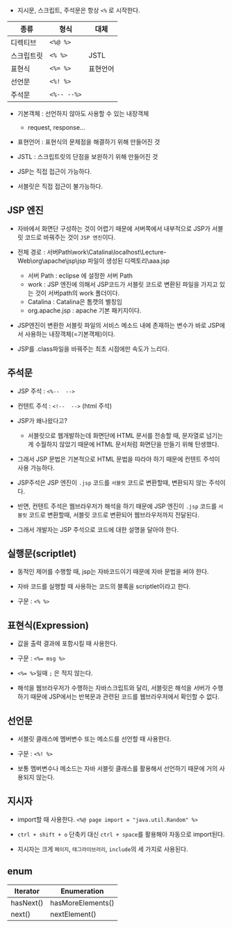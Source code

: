 - 지시문, 스크립트, 주석문은 항상 `<%` 로 시작한다.

|종류      |형식       |대체|
|----------|-----------|----|
|디렉티브  |`<%@ %>`   ||
|스크립트릿|`<% %>`    |JSTL|
|표현식    |`<%= %>`   |표현언어|
|선언문    |`<%! %>`   ||
|주석문    |`<%-- --%>`||



- 기본객체 : 선언하지 않아도 사용할 수 있는 내장객체 
  - request, response...

- 표현언어 : 표현식의 문제점을 해결하기 위해 만들어진 것

- JSTL : 스크립트릿의 단점을 보완하기 위해 만들어진 것



- JSP는 직접 접근이 가능하다.

- 서블릿은 직접 접근이 불가능하다.



## JSP 엔진

- 자바에서 화면단 구성하는 것이 어렵기 때문에 서버쪽에서 내부적으로 JSP가 서블릿 코드로 바꿔주는 것이 `JSP 엔진`이다. 

- 전체 경로 : 서버Path\work\Catalina\localhost\Lecture-Web\org\apache\jsp\jsp 파일이 생성된 디렉토리\aaa.jsp
  - 서버 Path : eclipse 에 설정한 서버 Path
  - work : JSP 엔진에 의해서 JSP코드가 서블릿 코드로 변환된 파일을 가지고 있는 것이 서버path의 work 폴더이다.
  - Catalina : Catalina은 톰캣의 별칭임
  - org.apache.jsp : apache 기본 패키지이다.

- JSP엔진이 변환한 서블릿 파일의 서비스 메소드 내에 존재하는 변수가 바로 JSP에서 사용하는 내장객체(=기본객체)이다.

- JSP를 .class파일을 바꿔주는 최초 시점에만 속도가 느리다.


## 주석문

- JSP 주석 : `<%--  -->`

- 컨텐트 주석 : `<!--  -->` (html 주석)


- JSP가 왜나왔다고? 
  - 서블릿으로 웹개발하는데 화면단에 HTML 문서를 전송할 때, 문자열로 넘기는게 수월하지 않았기 때문에 HTML 문서처럼 화면단을 만들기 위해 탄생했다. 

- 그래서 JSP 문법은 기본적으로 HTML 문법을 따라야 하기 때문에 컨텐트 주석이 사용 가능하다.



- JSP주석은 JSP 엔진이 `.jsp` 코드를 `서블릿` 코드로 변환할때, 변환되지 않는 주석이다.

- 반면, 컨텐트 주석은 웹브라우저가 해석을 하기 때문에 JSP 엔진이 `.jsp` 코드를 `서블릿` 코드로 변환할때, 서블릿 코드로 변환되어 웹브라우저까지 전달된다.

- 그래서 개발자는 JSP 주석으로 코드에 대한 설명을 달아야 한다. 




## 실행문(scriptlet)

- 동적인 제어를 수행할 때, jsp는 자바코드이기 때문에 자바 문법을 써야 한다. 

- 자바 코드를 실행할 때 사용하는 코드의 블록을 scriptlet이라고 한다. 

- 구문 : `<% %>`



## 표현식(Expression)

- 값을 출력 결과에 포함시킬 때 사용한다. 

- 구문 : `<%= msg %>`

- `<%= %>`일때 `;` 은 적지 않는다.

- 해석을 웹브라우저가 수행하는 자바스크립트와 달리, 서블릿은 해석을 서버가 수행하기 때문에 JSP에서는 반복문과 관련된 코드를 웹브라우저에서 확인할 수 없다.



## 선언문

- 서블릿 클래스에 멤버변수 또는 메소드를 선언할 때 사용한다. 

- 구문 : `<%! %>`

- 보통 멤버변수나 메소드는 자바 서블릿 클래스를 활용해서 선언하기 때문에 거의 사용되지 않는다.


## 지시자

- import할 때 사용한다. `<%@ page import = "java.util.Random" %>`

- `ctrl + shift + o` 단축키 대신 `ctrl + space`를 활용해야 자동으로 import된다. 

- 지시자는 크게 `페이지`, `태그라이브러리`, `include`의 세 가지로 사용된다.


## enum 

|Iterator |Enumeration      |
|---------|-----------------|
|hasNext()|hasMoreElements()|
|next()   |nextElement()    |

